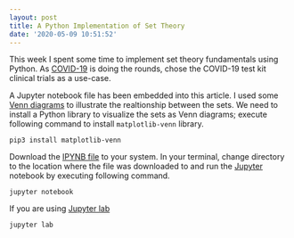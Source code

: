 ```yaml
---
layout: post
title: A Python Implementation of Set Theory
date: '2020-05-09 10:51:52'
---
```


This week I spent some time to implement set theory fundamentals using Python. As [COVID-19](https://en.wikipedia.org/wiki/Coronavirus_disease_2019) is doing the rounds, chose the COVID-19 test kit clinical trials as a use-case. 

A Jupyter notebook file has been embedded into this article. I used some [Venn diagrams](https://en.wikipedia.org/wiki/Venn_diagram) to illustrate the realtionship between the sets. We need to install a Python library to visualize the sets as Venn diagrams; execute following command to install `matplotlib-venn` library.
```
pip3 install matplotlib-venn 
``` 
Download the [IPYNB file](https://gist.github.com/pranavek/ef7afca6b4896bca753e7a39f8b444c9) to your system. In your terminal, change directory to the location where the file was downloaded to and run the [Jupyter](https://jupyter.org/) notebook by executing following command.
```
jupyter notebook

```

If you are using [Jupyter lab](https://jupyterlab.readthedocs.io/en/stable/)
```
jupyter lab
```

<script src="https://gist.github.com/pranavek/ef7afca6b4896bca753e7a39f8b444c9.js"></script>
